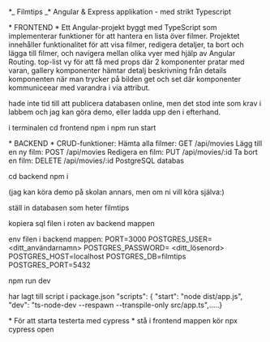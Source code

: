 \*_ Filmtips _\* Angular & Express applikation - med strikt Typescript

\* FRONTEND \*
Ett Angular-projekt byggt med TypeScript som implementerar funktioner för att hantera en lista över filmer. Projektet innehåller funktionalitet för att visa filmer, redigera detaljer, ta bort och lägga till filmer, och navigera mellan olika vyer med hjälp av Angular Routing.
top-list vy för att få med props där 2 komponenter pratar med varan, gallery komponenter hämtar detalj beskrivning från details komponenten när man trycker på bilden get och set där komponenter kommuniceear med varandra i via attribut.

hade inte tid till att publicera databasen online, men det stod inte som krav i labbem och jag kan göra demo, eller ladda upp den i efterhand.

i terminalen
cd frontend
npm i
npm run start

\* BACKEND \*
CRUD-funktioner:
Hämta alla filmer: GET /api/movies
Lägg till en ny film: POST /api/movies
Redigera en film: PUT /api/movies/:id
Ta bort en film: DELETE /api/movies/:id
PostgreSQL databas

cd backend
npm i

(jag kan köra demo på skolan annars, men om ni vill köra själva:)

ställ in databasen som heter filmtips

kopiera sql filen i roten av backend mappen

env filen i backend mappen:
PORT=3000
POSTGRES_USER= <ditt_användarnamn>
POSTGRES_PASSWORD= <ditt_lösenord>
POSTGRES_HOST=localhost
POSTGRES_DB=filmtips
POSTGRES_PORT=5432

npm run dev

har lagt till script i package.json
"scripts": {
"start": "node dist/app.js",
"dev": "ts-node-dev --respawn --transpile-only src/app.ts",.....}

\* För att starta testerta med cypress \*
stå i frontend mappen
kör npx cypress open
